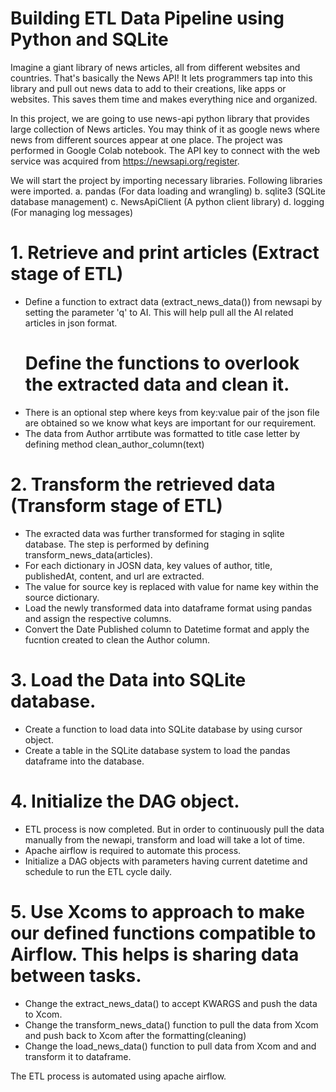 # Building ETL Data Pipeline using Python and SQLite
Imagine a giant library of news articles, all from different websites and countries. That's basically the News API! It lets programmers tap into this library and pull out news data to add to their creations, like apps or websites. This saves them time and makes everything nice and organized.

In this project, we are going to use news-api python library that provides large collection of News articles. You may think of it as google news where news from different sources appear at one place.
The project was performed in Google Colab notebook. The API key to connect with the web service was acquired from https://newsapi.org/register.

We will start the project by importing necessary libraries. Following libraries were imported. 
  a. pandas (For data loading and wrangling)
  b. sqlite3 (SQLite database management)
  c. NewsApiClient (A python client library)
  d. logging (For managing log messages)

# 1. Retrieve and print articles (Extract stage of ETL)
  - Define a function to extract data (extract_news_data()) from newsapi by setting the parameter 'q' to AI. This will help pull all the AI related articles in json format.
    # Define the functions to overlook the extracted data and clean it. 
  - There is an optional step where keys from key:value pair of the json file are obtained so we know what keys are important for our requirement.
  - The data from Author arrtibute was formatted to title case letter by defining method clean_author_column(text)

 # 2. Transform the retrieved data (Transform stage of ETL)
  - The exracted data was further transformed for staging in sqlite database. The step is performed by defining transform_news_data(articles).
  - For each dictionary in JOSN data, key values of author, title, publishedAt, content, and url are extracted.
  - The value for source key is replaced with value for name key within the source dictionary.
  - Load the newly transformed data into dataframe format using pandas and assign the respective columns.
  - Convert the Date Published column to Datetime format and apply the fucntion created to clean the Author column.

# 3. Load the Data into SQLite database.
  - Create a function to load data into SQLite database by using cursor object.
  - Create a table in the SQLite database system to load the pandas dataframe into the database.

# 4. Initialize the DAG object.
  - ETL process is now completed. But in order to continuously pull the data manually from the newapi, transform and load will take a lot of time.
  - Apache airflow is required to automate this process.
  - Initialize a DAG objects with parameters having current datetime and schedule to run the ETL cycle daily.

# 5. Use Xcoms to approach to make our defined functions compatible to Airflow. This helps is sharing data between tasks.
  - Change the extract_news_data() to accept KWARGS and push the data to Xcom. 
  - Change the transform_news_data() function to pull the data from Xcom and push back to Xcom after the formatting(cleaning)
  - Change the load_news_data() function to pull data from Xcom and and transform it to dataframe.

The ETL process is automated using apache airflow.
